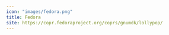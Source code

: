 ```yaml
---
icon: "images/fedora.png"
title: Fedora
site: https://copr.fedoraproject.org/coprs/gnumdk/lollypop/
---
```

